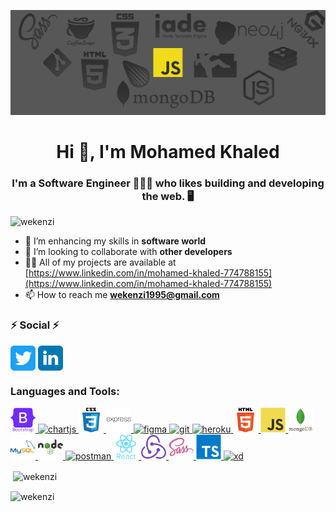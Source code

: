 ![Banner](https://github.com/wekenzi/wekenzi/blob/main/banner.jpg)


<h1 align="center">Hi 👋, I'm Mohamed Khaled</h1>
<h3 align="center">I'm a Software Engineer 👨🏻‍💻 who likes building and developing the web. 🖥️</h3>

<p align="left"> <img src="https://komarev.com/ghpvc/?username=wekenzi&label=Views&color=0e75b6&style=flat" alt="wekenzi" /> </p>

- 🌱 I’m enhancing my skills in **software world**
- 👯 I’m looking to collaborate with **other developers**
- 👨‍💻 All of my projects are available at [https://www.linkedin.com/in/mohamed-khaled-774788155](https://www.linkedin.com/in/mohamed-khaled-774788155)
- 📫 How to reach me **wekenzi1995@gmail.com**

<h3 align="left">⚡ Social ⚡</h3>
<p align="left">
<a href="https://twitter.com/m_k_js" target="blank"><img align="center" src="https://github.com/wekenzi/wekenzi/blob/main/twitter.svg" alt="m_k_js" height="40" width="40" /></a>
<a href="https://linkedin.com/in/https://www.linkedin.com/in/mohamed-khaled-774788155/" target="blank"><img align="center" src="https://github.com/wekenzi/wekenzi/blob/main/linkedin.svg" alt="https://www.linkedin.com/in/mohamed-khaled-774788155/" height="40" width="40" /></a>


<h3 align="left">Languages and Tools:</h3>
<p align="left"> <a href="https://getbootstrap.com" target="_blank"> <img src="https://raw.githubusercontent.com/devicons/devicon/master/icons/bootstrap/bootstrap-plain-wordmark.svg" alt="bootstrap" width="40" height="40"/> </a> <a href="https://www.chartjs.org" target="_blank"> <img src="https://www.chartjs.org/media/logo-title.svg" alt="chartjs" width="40" height="40"/> </a> <a href="https://www.w3schools.com/css/" target="_blank"> <img src="https://raw.githubusercontent.com/devicons/devicon/master/icons/css3/css3-original-wordmark.svg" alt="css3" width="40" height="40"/> </a> <a href="https://expressjs.com" target="_blank"> <img src="https://raw.githubusercontent.com/devicons/devicon/master/icons/express/express-original-wordmark.svg" alt="express" width="40" height="40"/> </a> <a href="https://www.figma.com/" target="_blank"> <img src="https://www.vectorlogo.zone/logos/figma/figma-icon.svg" alt="figma" width="40" height="40"/> </a> <a href="https://git-scm.com/" target="_blank"> <img src="https://www.vectorlogo.zone/logos/git-scm/git-scm-icon.svg" alt="git" width="40" height="40"/> </a> <a href="https://heroku.com" target="_blank"> <img src="https://www.vectorlogo.zone/logos/heroku/heroku-icon.svg" alt="heroku" width="40" height="40"/> </a> <a href="https://www.w3.org/html/" target="_blank"> <img src="https://raw.githubusercontent.com/devicons/devicon/master/icons/html5/html5-original-wordmark.svg" alt="html5" width="40" height="40"/> </a> <a href="https://developer.mozilla.org/en-US/docs/Web/JavaScript" target="_blank"> <img src="https://raw.githubusercontent.com/devicons/devicon/master/icons/javascript/javascript-original.svg" alt="javascript" width="40" height="40"/> </a> <a href="https://www.mongodb.com/" target="_blank"> <img src="https://raw.githubusercontent.com/devicons/devicon/master/icons/mongodb/mongodb-original-wordmark.svg" alt="mongodb" width="40" height="40"/> </a> <a href="https://www.mysql.com/" target="_blank"> <img src="https://raw.githubusercontent.com/devicons/devicon/master/icons/mysql/mysql-original-wordmark.svg" alt="mysql" width="40" height="40"/> </a> <a href="https://nodejs.org" target="_blank"> <img src="https://raw.githubusercontent.com/devicons/devicon/master/icons/nodejs/nodejs-original-wordmark.svg" alt="nodejs" width="40" height="40"/> </a> <a href="https://postman.com" target="_blank"> <img src="https://www.vectorlogo.zone/logos/getpostman/getpostman-icon.svg" alt="postman" width="40" height="40"/> </a> <a href="https://reactjs.org/" target="_blank"> <img src="https://raw.githubusercontent.com/devicons/devicon/master/icons/react/react-original-wordmark.svg" alt="react" width="40" height="40"/> </a> <a href="https://redux.js.org" target="_blank"> <img src="https://raw.githubusercontent.com/devicons/devicon/master/icons/redux/redux-original.svg" alt="redux" width="40" height="40"/> </a> <a href="https://sass-lang.com" target="_blank"> <img src="https://raw.githubusercontent.com/devicons/devicon/master/icons/sass/sass-original.svg" alt="sass" width="40" height="40"/> </a> <a href="https://www.typescriptlang.org/" target="_blank"> <img src="https://raw.githubusercontent.com/devicons/devicon/master/icons/typescript/typescript-original.svg" alt="typescript" width="40" height="40"/> </a> <a href="https://www.adobe.com/products/xd.html" target="_blank"> <img src="https://cdn.worldvectorlogo.com/logos/adobe-xd.svg" alt="xd" width="40" height="40"/> </a> </p>

<p>&nbsp;<img align="center" src="https://github-readme-stats.vercel.app/api?username=wekenzi&show_icons=true&title_color=000000&text_color=000000&locale=en" alt="wekenzi" /></p>

<p><img align="center" src="https://github-readme-streak-stats.herokuapp.com/?user=wekenzi&" alt="wekenzi" /></p>
